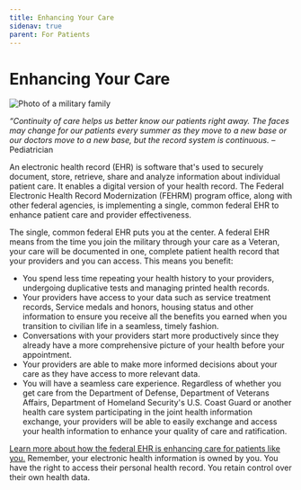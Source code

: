 ```yaml
---
title: Enhancing Your Care
sidenav: true
parent: For Patients
---
```

# Enhancing Your Care

![Photo of a military family](images/1000w_q95-2-.jpg "Military Family")

*“Continuity of care helps us better know our patients right away. The faces may change for our patients every summer as they move to a new base or our doctors move to a new base, but the record system is continuous.* –  Pediatrician

An electronic health record (EHR) is software that's used to securely document, store, retrieve, share and analyze information about individual patient care.[](#_ftn1) It enables a digital version of your health record. The Federal Electronic Health Record Modernization (FEHRM) program office, along with other federal agencies, is implementing a single, common federal EHR to enhance patient care and provider effectiveness.

The single, common federal EHR puts you at the center. A federal EHR means from the time you join the military through your care as a Veteran, your care will be documented in one, complete patient health record that your providers and you can access. This means you benefit:

* You spend less time repeating your health history to your providers, undergoing duplicative tests and managing printed health records.
* Your providers have access to your data such as service treatment records, Service medals and honors, housing status and other information to ensure you receive all the benefits you earned when you transition to civilian life in a seamless, timely fashion.
* Conversations with your providers start more productively since they already have a more comprehensive picture of your health before your appointment.
* Your providers are able to make more informed decisions about your care as they have access to more relevant data.
* You will have a seamless care experience. Regardless of whether you get care from the Department of Defense, Department of Veterans Affairs, Department of Homeland Security's U.S. Coast Guard or another health care system participating in the joint health information exchange, your providers will be able to easily exchange and access your health information to enhance your quality of care and ratification. 

[Learn more about how the federal EHR is enhancing care for patients like you.](<>) Remember, your electronic health information is owned by you. You have the right to access their personal health record. You retain control over their own health data.
